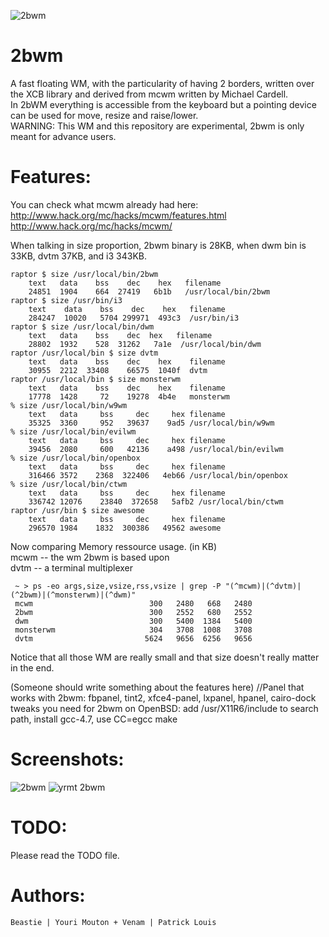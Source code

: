 ![2bwm](https://raw.github.com/venam/2bwm/master/2bWM.png)

2bwm
==========
A fast floating WM, with the particularity of having 2 borders, written over the XCB library and derived from mcwm written by Michael Cardell.<br>
In 2bWM everything is accessible from the keyboard but a pointing device can be used for move, resize and raise/lower.<br>
WARNING: This WM and this repository are experimental, 2bwm is only meant for advance users. <br>

Features:
=========
You can check what mcwm already had here: <br>
http://www.hack.org/mc/hacks/mcwm/features.html<br>
http://www.hack.org/mc/hacks/mcwm/<br>

When talking in size proportion, 2bwm binary is 28KB, when dwm bin is 33KB, dvtm 37KB, and i3 343KB.

```
raptor $ size /usr/local/bin/2bwm
    text   data    bss    dec    hex   filename
    24851  1904    664  27419   6b1b   /usr/local/bin/2bwm
raptor $ size /usr/bin/i3
    text    data    bss    dec    hex   filename
    284247  10020   5704 299971  493c3  /usr/bin/i3
raptor $ size /usr/local/bin/dwm
    text   data    bss    dec  hex   filename
    28802  1932    528  31262   7a1e  /usr/local/bin/dwm
raptor /usr/local/bin $ size dvtm
    text   data    bss    dec    hex    filename
    30955  2212  33408    66575  1040f  dvtm
raptor /usr/local/bin $ size monsterwm
    text   data    bss    dec    hex    filename
    17778  1428     72    19278  4b4e   monsterwm
% size /usr/local/bin/w9wm
    text   data     bss     dec     hex filename
    35325  3360     952   39637    9ad5 /usr/local/bin/w9wm
% size /usr/local/bin/evilwm
    text   data     bss     dec     hex filename
    39456  2080     600   42136    a498 /usr/local/bin/evilwm
% size /usr/local/bin/openbox
    text   data     bss     dec     hex filename
    316466 3572    2368  322406   4eb66 /usr/local/bin/openbox
% size /usr/local/bin/ctwm
    text   data     bss     dec     hex filename
    336742 12076    23840  372658   5afb2 /usr/local/bin/ctwm
raptor /usr/bin $ size awesome
    text   data     bss     dec     hex filename
    296570 1984    1832  300386   49562 awesome
```
Now comparing Memory ressource usage. (in KB)  
mcwm -- the wm 2bwm is based upon  
dvtm -- a terminal multiplexer  
```
 ~ > ps -eo args,size,vsize,rss,vsize | grep -P "(^mcwm)|(^dvtm)|(^2bwm)|(^monsterwm)|(^dwm)"
 mcwm                          300   2480   668   2480
 2bwm                          300   2552   680   2552
 dwm                           300   5400  1384   5400
 monsterwm                     304   3708  1008   3708
 dvtm                         5624   9656  6256   9656
```

Notice that all those WM are really small and that size doesn't really matter in the end.

(Someone should write something about the features here)
//Panel that works with 2bwm: fbpanel, tint2, xfce4-panel, lxpanel, hpanel, cairo-dock
tweaks you need for 2bwm on OpenBSD: add /usr/X11R6/include to search path, install gcc-4.7, use CC=egcc make

Screenshots:
============
![2bwm](http://venam.1.ai/2bwm_colors.png)
![yrmt 2bwm](http://fc05.deviantart.net/fs71/f/2013/098/d/2/_freebsd_and_mcwm_beast__by_ybeastie-d60w2xc.png)

TODO:
=====
Please read the TODO file.

Authors:
=======
`Beastie | Youri Mouton + Venam | Patrick Louis`

